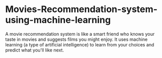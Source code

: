 # Movies-Recommendation-system-using-machine-learning
A movie recommendation system is like a smart friend who knows your taste in movies and suggests films you might enjoy. It uses machine learning (a type of artificial intelligence) to learn from your choices and predict what you'll like next.
